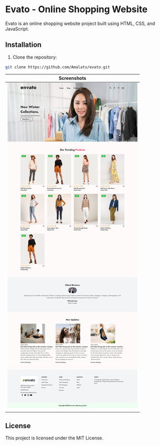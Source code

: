 # Evato - Online Shopping Website

Evato is an online shopping website project built using HTML, CSS, and JavaScript.


## Installation

1. Clone the repository:

```bash
git clone https://github.com/Amalatv/evato.git

```


| Screenshots |
|-------------|
|<img src="https://github.com/Amalatv/evato/blob/main/image/evato.png">|
|             |


## License

This project is licensed under the MIT License.
